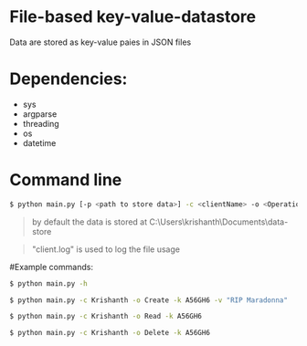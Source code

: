 # File-based key-value-datastore
Data are stored as key-value paies in JSON files

# Dependencies:
  - sys
  - argparse
  - threading
  - os
  - datetime

# Command line
```sh
$ python main.py [-p <path to store data>] -c <clientName> -o <Operation to be performed> -k <key> -v <value> [-t <time-to-live>]
```

> by default the data is stored at C:\Users\krishanth\Documents\data-store

> "client.log" is used to log the file usage

#Example commands:
```sh
$ python main.py -h
```
```sh
$ python main.py -c Krishanth -o Create -k A56GH6 -v "RIP Maradonna"
```
```sh
$ python main.py -c Krishanth -o Read -k A56GH6
```
```sh
$ python main.py -c Krishanth -o Delete -k A56GH6
```

